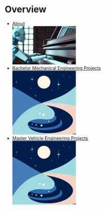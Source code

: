 # Overview
* [About](./about.md) \
  <img src="/assets/img/about_banner_wide.png" alt="about_banner" width="200"/>
* [Bachelor Mechanical Engineering Projects](./bachelor.md) \
  <img src="/assets/img/logo.png" alt="about_banner" width="200"/>
* [Master Vehicle Engineering Projects](./master.md) \
  <img src="/assets/img/logo.png" alt="about_banner" width="200"/> 
